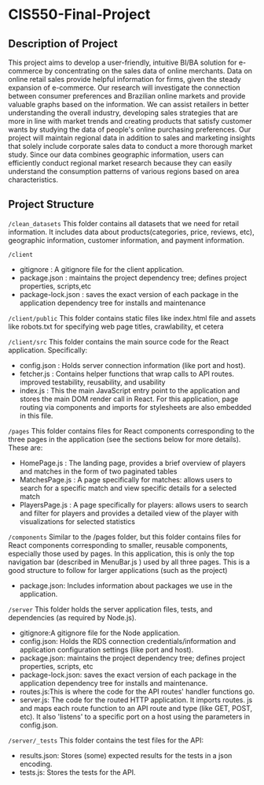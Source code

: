# CIS550-Final-Project
## Description of Project

This project aims to develop a user-friendly, intuitive BI/BA solution for e-commerce by concentrating on the sales data of online merchants. Data on online retail sales provide helpful information for firms, given the steady expansion of e-commerce. Our research will investigate the connection between consumer preferences and Brazilian online markets and provide valuable graphs based on the information. We can assist retailers in better understanding the overall industry, developing sales strategies that are more in line with market trends and creating products that satisfy customer wants by studying the data of people's online purchasing preferences. Our project will maintain regional data in addition to sales and marketing insights that solely include corporate sales data to conduct a more thorough market study. Since our data combines geographic information, users can efficiently conduct regional market research because they can easily understand the consumption patterns of various regions based on area characteristics.

## Project Structure

`/clean_datasets`
This folder contains all datasets that we need for retail information. It includes data about products(categories, price, reviews, etc), geographic information, customer information, and payment information.

`/client`
- gitignore : A gitignore file for the client application.
- package.json : maintains the project dependency tree; defines project properties, scripts,etc 
- package-lock.json : saves the exact version of each package in the application dependency tree for installs and maintenance

`/client/public` 
This folder contains static files like index.html file and assets like robots.txt for specifying web page titles, crawlability, et cetera

`/client/src` 
This folder contains the main source code for the React application. Specifically: 
- config.json : Holds server connection information (like port and host). 
- fetcher.js : Contains helper functions that wrap calls to API routes. improved testability, reusability, and usability
- index.js : This the main JavaScript entry point to the application and stores the main DOM render call in React. For this application, page routing via components and imports for stylesheets are also embedded in this file.

`/pages` This folder contains files for React components corresponding to the three pages in the application (see the sections below for more details). These are:
- HomePage.js : The landing page, provides a brief overview of players and matches in the form of two paginated tables
- MatchesPage.js : A page specifically for matches: allows users to search for a specific match and view specific details for a selected match
- PlayersPage.js : A page specifically for players: allows users to search and filter for players and provides a detailed view of the player with visualizations for selected statistics

`/components` Similar to the /pages folder, but this folder contains files for React components corresponding to smaller, reusable components, especially those used by  pages. In this application, this is only the top navigation bar (described in MenuBar.js ) used by all three pages. This is a good structure to follow for larger applications (such as the project)
- package.json: Includes information about packages we use in the application.

`/server`
This folder holds the server application files, tests, and dependencies (as required by Node.js). 
- gitignore:A gitignore file for the Node application.
- config.json: Holds the RDS connection credentials/information and application configuration settings (like port and host).
- package.json: maintains the project dependency tree; defines project properties, scripts, etc
- package-lock.json: saves the exact version of each package in the application dependency tree for installs and maintenance.
- routes.js:This is where the code for the API routes' handler functions go. 
- server.js: The code for the routed HTTP application. It imports routes. js and maps each route function to an API route and type (like GET, POST, etc). It also 'listens' to a specific port on a host using the parameters in config.json.

`/server/_tests`
This folder contains the test files for the API:
- results.json: Stores (some) expected results for the tests in a json encoding.
- tests.js: Stores the tests for the API.
